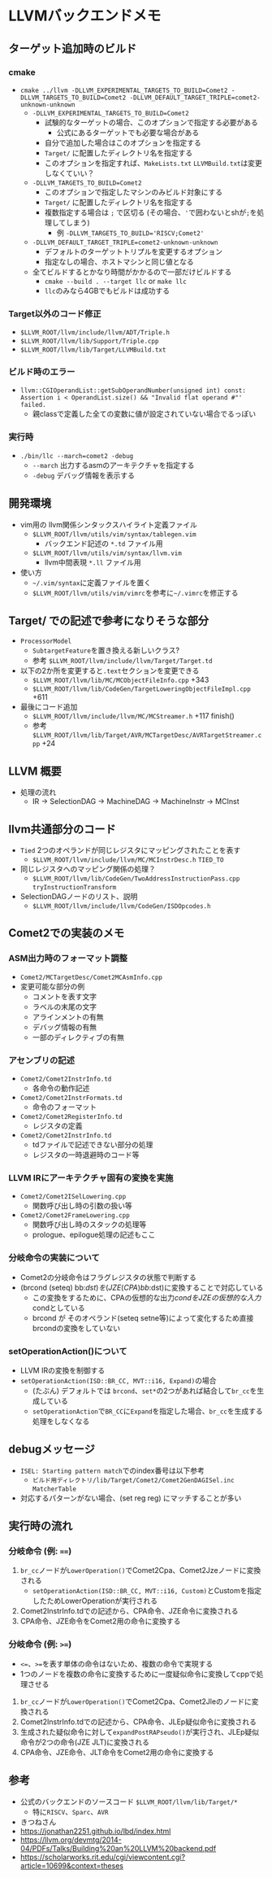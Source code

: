 # LLVMバックエンドメモ

## ターゲット追加時のビルド

### cmake
* `cmake ../llvm -DLLVM_EXPERIMENTAL_TARGETS_TO_BUILD=Comet2 -DLLVM_TARGETS_TO_BUILD=Comet2 -DLLVM_DEFAULT_TARGET_TRIPLE=comet2-unknown-unknown`
    * `-DLLVM_EXPERIMENTAL_TARGETS_TO_BUILD=Comet2`
        * 試験的なターゲットの場合、このオプションで指定する必要がある
            * 公式にあるターゲットでも必要な場合がある
        * 自分で追加した場合はこのオプションを指定する
        * `Target/` に配置したディレクトリ名を指定する
        * このオプションを指定すれば、`MakeLists.txt` `LLVMBuild.txt`は変更しなくていい？
    * `-DLLVM_TARGETS_TO_BUILD=Comet2`
        * このオプションで指定したマシンのみビルド対象にする
        * `Target/` に配置したディレクトリ名を指定する
        * 複数指定する場合は `;` で区切る (その場合、`'`で囲わないとshが`;`を処理してしまう)
            * 例 `-DLLVM_TARGETS_TO_BUILD='RISCV;Comet2'`
    * `-DLLVM_DEFAULT_TARGET_TRIPLE=comet2-unknown-unknown`
        * デフォルトのターゲットトリプルを変更するオプション
        * 指定なしの場合、ホストマシンと同じ値となる
    * 全てビルドするとかなり時間がかかるので一部だけビルドする
        * `cmake --build . --target llc` or `make llc`
        * `llc`のみなら4GBでもビルドは成功する

### Target以外のコード修正
* `$LLVM_ROOT/llvm/include/llvm/ADT/Triple.h`
* `$LLVM_ROOT/llvm/lib/Support/Triple.cpp`
* `$LLVM_ROOT/llvm/lib/Target/LLVMBuild.txt`

### ビルド時のエラー
* `llvm::CGIOperandList::getSubOperandNumber(unsigned int) const: Assertion i < OperandList.size() && "Invalid flat operand #"' failed.`
    * 親classで定義した全ての変数に値が設定されていない場合でるっぽい

### 実行時
* `./bin/llc --march=comet2 -debug`
    * `--march` 出力するasmのアーキテクチャを指定する
    * `-debug` デバッグ情報を表示する

## 開発環境
* vim用の llvm関係シンタックスハイライト定義ファイル
    * `$LLVM_ROOT/llvm/utils/vim/syntax/tablegen.vim`
        * バックエンド記述の `*.td` ファイル用
    * `$LLVM_ROOT/llvm/utils/vim/syntax/llvm.vim`
        * llvm中間表現 `*.ll` ファイル用
* 使い方
    * `~/.vim/syntax`に定義ファイルを置く
    * `$LLVM_ROOT/llvm/utils/vim/vimrc`を参考に`~/.vimrc`を修正する


## Target/ での記述で参考になりそうな部分
* `ProcessorModel`
    * `SubtargetFeature`を置き換える新しいクラス?
    * 参考 `$LLVM_ROOT/llvm/include/llvm/Target/Target.td`
* 以下の2か所を変更すると`.text`セクションを変更できる
    * `$LLVM_ROOT/llvm/lib/MC/MCObjectFileInfo.cpp` +343
    * `$LLVM_ROOT/llvm/lib/CodeGen/TargetLoweringObjectFileImpl.cpp` +611
* 最後にコード追加
    * `$LLVM_ROOT/llvm/include/llvm/MC/MCStreamer.h` +117 finish()
    * 参考 `$LLVM_ROOT/llvm/lib/Target/AVR/MCTargetDesc/AVRTargetStreamer.cpp` +24


## LLVM 概要
* 処理の流れ
    * IR -> SelectionDAG -> MachineDAG -> MachineInstr -> MCInst


## llvm共通部分のコード
* `Tied` 2つのオペランドが同じレジスタにマッピングされたことを表す
    * `$LLVM_ROOT/llvm/include/llvm/MC/MCInstrDesc.h` `TIED_TO`
* 同じレジスタへのマッピング関係の処理？
    * `$LLVM_ROOT/llvm/lib/CodeGen/TwoAddressInstructionPass.cpp` `tryInstructionTransform`
* SelectionDAGノードのリスト、説明
    * `$LLVM_ROOT/llvm/include/llvm/CodeGen/ISDOpcodes.h`


## Comet2での実装のメモ

### ASM出力時のフォーマット調整
* `Comet2/MCTargetDesc/Comet2MCAsmInfo.cpp`
* 変更可能な部分の例
    * コメントを表す文字
    * ラベルの末尾の文字
    * アラインメントの有無
    * デバッグ情報の有無
    * 一部のディレクティブの有無

### アセンブリの記述
* `Comet2/Comet2InstrInfo.td`
    * 各命令の動作記述
* `Comet2/Comet2InstrFormats.td`
    * 命令のフォーマット
* `Comet2/Comet2RegisterInfo.td`
    * レジスタの定義
* `Comet2/Comet2InstrInfo.td`
    * tdファイルで記述できない部分の処理
    * レジスタの一時退避時のコード等

### LLVM IRにアーキテクチャ固有の変換を実施
* `Comet2/Comet2ISelLowering.cpp`
    * 関数呼び出し時の引数の扱い等
* `Comet2/Comet2FrameLowering.cpp`
    * 関数呼び出し時のスタックの処理等
    * prologue、epilogue処理の記述もここ

### 分岐命令の実装について
* Comet2の分岐命令はフラグレジスタの状態で判断する
* (brcond (seteq) bb:$dst)を(JZE (CPA) bb:$dst)に変換することで対応している
    * この変換をするために、CPAの仮想的な出力$condをJZEの仮想的な入力$condとしている
    * brcond が そのオペランド(seteq setne等)によって変化するため直接brcondの変換をしていない

### setOperationAction()について
* LLVM IRの変換を制御する
* `setOperationAction(ISD::BR_CC, MVT::i16, Expand)`の場合
    * (たぶん) デフォルトでは `brcond`、`set*`の2つがあれば結合して`br_cc`を生成している
    * `setOperationAction`で`BR_CC`に`Expand`を指定した場合、`br_cc`を生成する処理をしなくなる


## debugメッセージ
* `ISEL: Starting pattern match`でのindex番号は以下参考
    * `ビルド用ディレクトリ/lib/Target/Comet2/Comet2GenDAGISel.inc` `MatcherTable`
* 対応するパターンがない場合、(set reg reg) にマッチすることが多い


## 実行時の流れ

### 分岐命令 (例: `==`)
1. `br_cc`ノードが`LowerOperation()`でComet2Cpa、Comet2Jzeノードに変換される
    * `setOperationAction(ISD::BR_CC, MVT::i16, Custom)`とCustomを指定したためLowerOperationが実行される
2. Comet2InstrInfo.tdでの記述から、CPA命令、JZE命令に変換される
3. CPA命令、JZE命令をComet2用の命令に変換する

### 分岐命令 (例: `>=`)
* `<=`、`>=`を表す単体の命令はないため、複数の命令で実現する
* 1つのノードを複数の命令に変換するために一度疑似命令に変換してcppで処理させる
1. `br_cc`ノードが`LowerOperation()`でComet2Cpa、Comet2Jleのノードに変換される
2. Comet2InstrInfo.tdでの記述から、CPA命令、JLEp疑似命令に変換される
3. 生成された疑似命令に対して`expandPostRAPseudo()`が実行され、JLEp疑似命令が2つの命令(JZE JLT)に変換される
4. CPA命令、JZE命令、JLT命令をComet2用の命令に変換する


## 参考
* 公式のバックエンドのソースコード `$LLVM_ROOT/llvm/lib/Target/*`
    * 特に`RISCV`、`Sparc`、`AVR`
* きつねさん
* <https://jonathan2251.github.io/lbd/index.html>
* <https://llvm.org/devmtg/2014-04/PDFs/Talks/Building%20an%20LLVM%20backend.pdf>
* <https://scholarworks.rit.edu/cgi/viewcontent.cgi?article=10699&context=theses>
